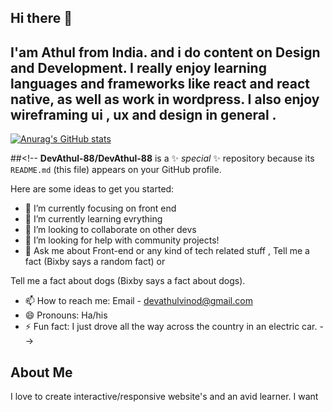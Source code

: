## Hi there 👋

## I'am Athul from India. and i do content on Design and Development. I really enjoy learning languages and frameworks like react and react native, as well as work in wordpress. I also enjoy wireframing ui , ux and design in general .


[![Anurag's GitHub stats](https://github-readme-stats.vercel.app/api?username=DevAthul-88)](https://github.com/anuraghazra/github-readme-stats)

##<!--
**DevAthul-88/DevAthul-88** is a ✨ _special_ ✨ repository because its `README.md` (this file) appears on your GitHub profile.

Here are some ideas to get you started:

- 🔭 I’m currently focusing on front end 
- 🌱 I’m currently learning evrything
- 👯 I’m looking to collaborate on other devs
- 🤔 I’m looking for help with  community projects!
- 💬 Ask me about Front-end or any kind of tech related stuff , Tell me a fact (Bixby says a random fact) or

Tell me a fact about dogs (Bixby says a fact about dogs).

- 📫 How to reach me: Email - devathulvinod@gmail.com
- 😄 Pronouns: Ha/his
- ⚡ Fun fact: I just drove all the way across the country in an electric car.
-->
## About Me
I love to create interactive/responsive website's and an avid learner. I want 
